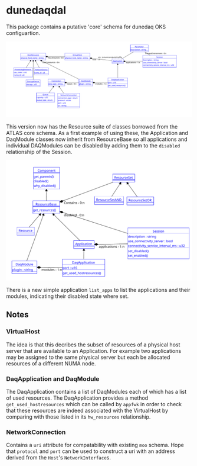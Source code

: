 # dunedaqdal
This package contains a putative 'core' schema for dunedaq OKS configuartion.

  ![schema](schema.png)

This version now has the Resource suite of classes borrowed from the
ATLAS core schema. As a first example of using these, the Application
and DaqModule classes now inherit from ResourceBase so all
applications and individual DAQModules can be disabled by adding them
to the `disabled` relationship of the Session.

  ![resources](resources.png)

There is a new simple application `list_apps` to list the applications
and their modules, indicating their disabled state where set.

## Notes

### VirtualHost

 The idea is that this decribes the subset of resources of a physical
host server that are available to an Application. For example two
applications may be assigned to the same physical server but each be
allocated resources of a different NUMA node.

### DaqApplication and DaqModule

 The DaqApplication contains a list of DaqModules each of which has a
list of used resources. The DaqApplication provides a method
`get_used_hostresources` which can be called by `appfwk` in order to check
that these resources are indeed associated with the VirtualHost by
comparing with those listed in its `hw_resources` relationship.

### NetworkConnection

  Contains a `uri` attribute for compatability with existing `moo`
  schema. Hope that `protocol` and `port` can be used to construct a
  uri with an address derived from the `Host`'s `NetworkInterface`s.
